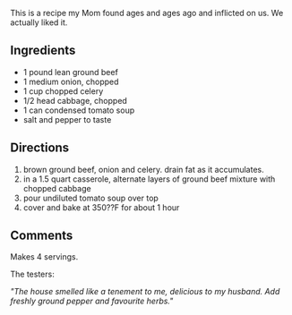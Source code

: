 <div id="wikitext">

This is a recipe my Mom found ages and ages ago and inflicted on us. We
actually liked it.

<span id="ingredients"></span>

Ingredients
-----------

-   1 pound lean ground beef
-   1 medium onion, chopped
-   1 cup chopped celery
-   1/2 head cabbage, chopped
-   1 can condensed tomato soup
-   salt and pepper to taste

<span id="directions"></span>

Directions
----------

1.  brown ground beef, onion and celery. drain fat as it accumulates.
2.  in a 1.5 quart casserole, alternate layers of ground beef mixture
    with chopped cabbage
3.  pour undiluted tomato soup over top
4.  cover and bake at 350??F for about 1 hour

<div class="vspace">

</div>

Comments
--------

Makes 4 servings.

The testers:

<div class="indent">

*"The house smelled like a tenement to me, delicious to my husband. Add
freshly ground pepper and favourite herbs."*

</div>

</div>
